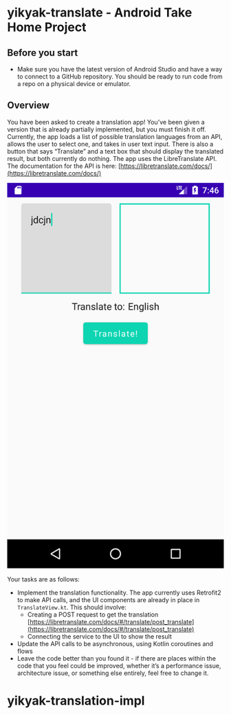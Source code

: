 # yikyak-translate - Android Take Home Project

## Before you start

- Make sure you have the latest version of Android Studio and have a way to connect to a GitHub repository. You should be ready to run code from a repo on a physical device or emulator.

## Overview

You have been asked to create a translation app! You’ve been given a version that is already partially implemented, but you must finish it off. Currently, the app loads a list of possible translation languages from an API, allows the user to select one, and takes in user text input. There is also a button that says “Translate” and a text box that should display the translated result, but both currently do nothing. The app uses the LibreTranslate API. The documentation for the API is here: [https://libretranslate.com/docs/](https://libretranslate.com/docs/)

![yikyak translate start.png](https://github.com/Yik-Yak/yikyak-translate/blob/main/yikyak%20translate%20start.png)

Your tasks are as follows:

- Implement the translation functionality. The app currently uses Retrofit2 to make API calls, and the UI components are already in place in `TranslateView.kt`. This should involve:
    - Creating a POST request to get the translation [https://libretranslate.com/docs/#/translate/post_translate](https://libretranslate.com/docs/#/translate/post_translate)
    - Connecting the service to the UI to show the result
- Update the API calls to be asynchronous, using Kotlin coroutines and flows
- Leave the code better than you found it - if there are places within the code that you feel could be improved, whether it’s a performance issue, architecture issue, or something else entirely, feel free to change it.
# yikyak-translation-impl
